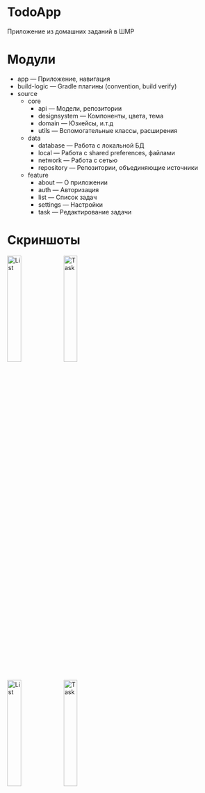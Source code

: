 # TodoApp
Приложение из домашних заданий в ШМР

# Модули
* app — Приложение, навигация
* build-logic — Gradle плагины (convention, build verify)
* source
    * core
        * api — Модели, репозитории
        * designsystem — Компоненты, цвета, тема
        * domain — Юзкейсы, и.т.д
        * utils — Вспомогательные классы, расширения
    * data
        * database — Работа с локальной БД
        * local — Работа с shared preferences, файлами
        * network — Работа с сетью
        * repository — Репозитории, объединяющие источники
    * feature
        * about — О приложении
        * auth — Авторизация
        * list — Список задач
        * settings — Настройки
        * task — Редактирование задачи

# Скриншоты
<img src="https://i.imgur.com/UGWadH6.jpeg" alt="List" width="25%" height="25%"> <img src="https://i.imgur.com/6T6YBLn.jpeg" alt="Task" width="25%" height="25%"> <br />
<img src="https://i.imgur.com/RXzqCa7.jpeg" alt="List" width="25%" height="25%"> <img src="https://i.imgur.com/SFHO0UE.jpeg" alt="Task" width="25%" height="25%">
